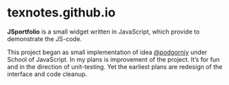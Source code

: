 texnotes.github.io
==================

**JSportfolio** is a small widget written in JavaScript, 
which provide to demonstrate the JS-code. 

This project began as small implementation of idea [@podgorniy](https://github.com/podgorniy) under School of JavaScript. 
In my plans is improvement of the project. It’s for fun and in the direction of unit-testing. 
Yet the earliest plans are redesign of the interface and code cleanup.
